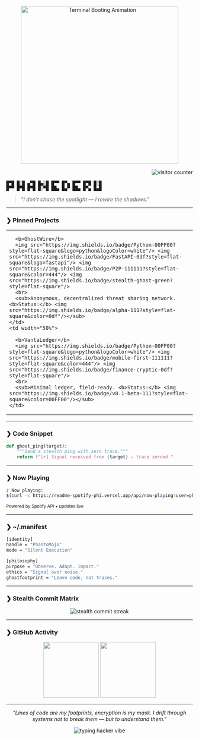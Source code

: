 <!--
  █▀█ █░█ ▄▀█ █▄░█ █▀▀ █▀▄ █▀▀ █▀█ █░█
  █▀▀ █▀█ █▀█ █░▀█ ██▄ █▄▀ ██▄ █▀▄ █▄█
  PhantoMojo // Ghost Mode: ENGAGED
-->

<p align="center">
  <img src="https://media.giphy.com/media/v1.Y2lkPTc5MGI3NjExd2plZmZ1aDJ5eHZnZnVxcWhuM2M0bzVsMHZycHBuZ3Z6MTA3c3Z4ayZlcD12MV9naWZzX3NlYXJjaCZjdD1n/3o7aCVpH1r2y4Rkz1C/giphy.gif" width="425" alt="Terminal Booting Animation" />
</p>

<p align="right">
  <img src="https://img.shields.io/badge/👁%20visitors-phantomojo?style=for-the-badge&labelColor=111&color=00FF00&logo=ghost" alt="visitor counter" />
</p>

```
█▀█ █░█ ▄▀█ █▄░█ █▀▀ █▀▄ █▀▀ █▀█ █░█
█▀▀ █▀█ █▀█ █░▀█ ██▄ █▄▀ ██▄ █▀▄ █▄█
```

> *"I don’t chase the spotlight — I rewire the shadows."*

---

### ❯ Pinned Projects

<table>
  <tr>
    <td width="50%">
      
      <b>GhostWire</b>  
      <img src="https://img.shields.io/badge/Python-00FF00?style=flat-square&logo=python&logoColor=white"/> <img src="https://img.shields.io/badge/FastAPI-0df?style=flat-square&logo=fastapi"/> <img src="https://img.shields.io/badge/P2P-111111?style=flat-square&color=444"/> <img src="https://img.shields.io/badge/stealth-ghost-green?style=flat-square"/>
      <br>
      <sub>Anonymous, decentralized threat sharing network. <b>Status:</b> <img src="https://img.shields.io/badge/alpha-111?style=flat-square&color=0df"/></sub>
    </td>
    <td width="50%">
      
      <b>VantaLedger</b>  
      <img src="https://img.shields.io/badge/Python-00FF00?style=flat-square&logo=python&logoColor=white"/> <img src="https://img.shields.io/badge/mobile-first-111111?style=flat-square&color=444"/> <img src="https://img.shields.io/badge/finance-cryptic-0df?style=flat-square"/>
      <br>
      <sub>Minimal ledger, field-ready. <b>Status:</b> <img src="https://img.shields.io/badge/v0.1-beta-111?style=flat-square&color=00FF00"/></sub>
    </td>
  </tr>
</table>

---

### ❯ Code Snippet

```python
def ghost_ping(target):
    """Send a stealth ping with zero trace."""
    return f"[+] Signal received from {target} — trace zeroed."
```

---

### ❯ Now Playing

```bash
♪ Now playing: 
$(curl -s https://readme-spotify-phi.vercel.app/api/now-playing?user=phantomojo)
```
<sub>Powered by Spotify API • updates live</sub>

---

### ❯ ~/.manifest

```bash
[identity]
handle = "PhantoMojo"
mode = "Silent Execution"

[philosophy]
purpose = "Observe. Adapt. Impact."
ethics = "Signal over noise."
ghostfootprint = "Leave code, not traces."
```

---

### ❯ Stealth Commit Matrix

<p align="center">
  <img src="https://github-readme-streak-stats.herokuapp.com?user=phantomojo&theme=matrix&date_format=M%20j%5B%2C%20Y%5D&mode=weekly" alt="stealth commit streak"/>
</p>

---

### ❯ GitHub Activity

<p align="center">
  <img src="https://github-readme-stats.vercel.app/api?username=phantomojo&show_icons=true&hide_border=true&theme=tokyonight" height="150">
  <img src="https://github-readme-stats.vercel.app/api/top-langs/?username=phantomojo&layout=compact&hide_border=true&theme=tokyonight" height="150">
</p>

---

<p align="center"><i>
"Lines of code are my footprints, encryption is my mask.  
I drift through systems not to break them — but to understand them."
</i></p>

<p align="center">
  <img src="https://readme-typing-svg.herokuapp.com?font=Fira+Code&size=24&pause=2000&color=00FF00&center=true&vCenter=true&width=450&lines=ghost+session+idle...;awaiting%20next%20target();;>_" alt="typing hacker vibe" />
</p>
